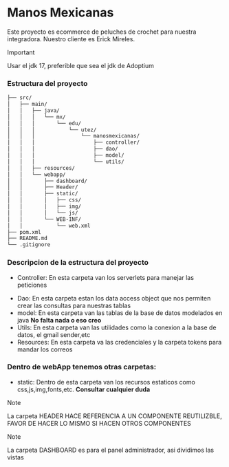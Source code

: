 # Manos Mexicanas

Este proyecto es ecommerce de peluches de crochet para nuestra integradora. Nuestro cliente es Erick Mireles.

> [!IMPORTANT]
> Usar el jdk 17, preferible que sea el jdk de Adoptium

### Estructura del proyecto

```bash
├── src/
│   ├── main/
│   │   ├── java/
│   │   │   └── mx/
│   │   │       └── edu/
│   │   │           └── utez/
│   │   │               └── manosmexicanas/
│   │   │                   ├── controller/
│   │   │                   ├── dao/
│   │   │                   ├── model/
│   │   │                   └── utils/
│   │   ├── resources/
│   │   └── webapp/
│   │       ├── dashboard/
│   │       ├── Header/
│   │       ├── static/
│   │       │   ├── css/
│   │       │   ├── img/
│   │       │   └── js/
│   │       └── WEB-INF/
│   │           └── web.xml
├── pom.xml
├── README.md
└── .gitignore
```

### Descripcion de la estructura del proyecto

- Controller: En esta carpeta van los serverlets para manejar las peticiones

* Dao: En esta carpeta estan los data access object que nos permiten crear las consultas para nuestras tablas
* model: En esta carpeta van las tablas de la base de datos modelados en java **No falta nada o eso creo**
* Utils: En esta carpeta van las utilidades como la conexion a la base de datos, el gmail sender,etc
* Resources: En esta carpeta va las credenciales y la carpeta tokens para mandar los correos

### Dentro de webApp tenemos otras carpetas:

- static: Dentro de esta carpeta van los recursos estaticos como css,js,img,fonts,etc. **Consultar cualquier duda**

> [!NOTE]
> La carpeta HEADER HACE REFERENCIA A UN COMPONENTE REUTILIZBLE, FAVOR DE HACER LO MISMO SI HACEN OTROS COMPONENTES

> [!NOTE]
> La carpeta DASHBOARD es para el panel administrador, asi dividimos las vistas
